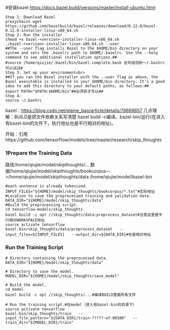 #安装bazel https://docs.bazel.build/versions/master/install-ubuntu.html
```shell
Step 1: Download Bazel
proxychains wget https://github.com/bazelbuild/bazel/releases/download/0.12.0/bazel-0.12.0-installer-linux-x86_64.sh
Step 2: Run the installer
chmod +x bazel-<version>-installer-linux-x86_64.sh
./bazel-<version>-installer-linux-x86_64.sh --user
##The --user flag installs Bazel to the $HOME/bin directory on your system and sets the .bazelrc path to $HOME/.bazelrc. Use the --help command to see additional installation options.##
#source /home/qiujie/.bazel/bin/bazel-complete.bash 这句话加到～/.bashrc可以试试#
Step 3: Set up your environment<br>
##If you ran the Bazel installer with the --user flag as above, the Bazel executable is installed in your $HOME/bin directory. It's a good idea to add this directory to your default paths, as follows:##
export PATH="$PATH:$HOME/bin"##必须有才可以##
Step 4:
source ~/.bashrc
```
bazel：https://blog.csdn.net/elaine_bao/article/details/78668657
几点理解：BUILD是把文件依赖关系写清楚
bazel build -c编译。bazel-bin/运行(在进入有bazel-bin的文件下，执行地址也是平行相对的地址)。

开始：引用https://github.com/tensorflow/models/tree/master/research/skip_thoughts
### 1Prepare the Training Data
路径/home/qiujie/model/skipthoughts/...
数据/home/qiujie/model/skipthoughts/bookcorpus-->/home/qiujie/model/skipthoughts/data
/home/qiujie/model/bazel-bin
```shell
#each sentence is already tokenized.
INPUT_FILES="${HOME}/model/skip_thoughts/bookcorpus/*.txt"#实际地址
#Location to save the preprocessed training and validation data.
DATA_DIR="${HOME}/model/skip_thoughts/data"
#Build the preprocessing script.
cd tensorflow-models/skip_thoughts
bazel build -c opt //skip_thoughts/data:preprocess_dataset#注意这里是平行相对WORKSPACE地址
source activate tensorflow
bazel-bin/skip_thoughts/data/preprocess_dataset   --input_files=${INPUT_FILES}   --output_dir=${DATA_DIR}#也是相对地址
```
### Run the Training Script
```
# Directory containing the preprocessed data.
DATA_DIR="${HOME}/model/skip_thoughts/data"

# Directory to save the model.
MODEL_DIR="${HOME}/model/skip_thoughts/save_model"

# Build the model.
cd model
bazel build -c opt //skip_thoughts/...#编译BUILD里面所有文件

# Run the training script.#在model（进入有bazel-bin的目录下）
source activate tensorflow
bazel-bin/skip_thoughts/train   --input_file_pattern="${DATA_DIR}/train-?????-of-00100"   --train_dir="${MODEL_DIR}/train"
 ```



